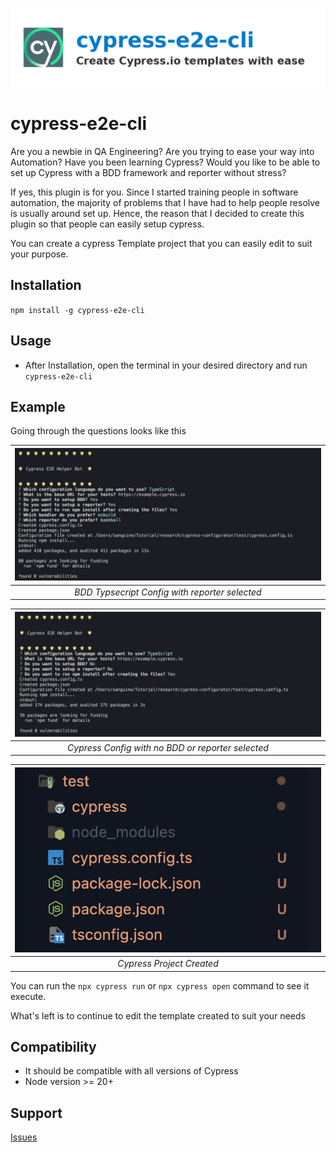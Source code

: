 ![Image](shots/cypress_e2e_cli_banner_with_logo.png)
# cypress-e2e-cli

Are you a newbie in QA Engineering? Are you trying to ease your way into Automation? Have you been learning Cypress? Would you like to be able to set up Cypress with a BDD framework and reporter without stress?

If yes, this plugin is for you. Since I started training people in software automation, the majority of problems that I have had to help people resolve is usually around set up. Hence, the reason that I decided to create this plugin so that people can easily setup cypress.

You can create a cypress Template project that you can easily edit to suit your purpose.

## Installation
`npm install -g cypress-e2e-cli`

## Usage
 - After Installation, open the terminal in your desired directory and run `cypress-e2e-cli`

 ## Example

 Going through the questions looks like this


| ![BDD](shots/cy-e2e-09.jpg)   |
|:--:| 
| *BDD Typsecript Config with reporter selected* |

| ![TDD](shots/cy-e2e-10.jpg) |
|:--:| 
| *Cypress Config with no BDD or reporter selected* |

| ![Project-Structure](shots/cy-e2e-11.jpg) |
|:--:| 
| *Cypress Project Created* |

 You can run the `npx cypress run` or `npx cypress open` command to see it execute.

 What's left is to continue to edit the template created to suit your needs


## Compatibility

- It should be compatible with all versions of Cypress 
- Node version >= 20+

## Support

[Issues](https://github.com/bhadmus/cy-config/issues)
